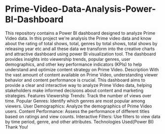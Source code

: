 # Prime-Video-Data-Analysis-Power-BI-Dashboard
This repository contains a Power BI dashboard designed to analyze Prime Video data. In this project we're analysis the Prime video data and know about the rating of total shows, total, genres by total shows, total shows by releasing year etc and all these data we transform into the creative charts and attractive dashboard using power BI visualization tool.
The dashboard provides insights into viewership trends, popular genres, user demographics, and other key performance indicators (KPIs) to help understand and optimize content strategy on Prime Video.
Description
With the vast amount of content available on Prime Video, understanding viewer behavior and content performance is crucial. This dashboard aims to provide a clear and interactive way to analyze Prime Video data, helping stakeholders make informed decisions about content and marketing strategies.
Features
Viewership Trends: Track the number of views over time.
Popular Genres: Identify which genres are most popular among viewers.
User Demographics: Analyze the demographics of Prime Video users.
Content Performance: Assess the performance of different titles based on ratings and view counts.
Interactive Filters: Use filters to view data by time period, genre, and other attributes.
Technologies Used(Power BI)
Thank You!
